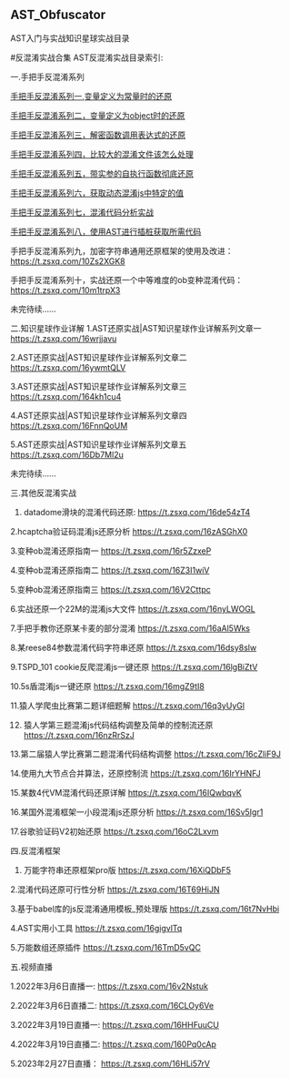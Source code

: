 ## AST_Obfuscator

AST入门与实战知识星球实战目录

#反混淆实战合集 AST反混淆实战目录索引:

一.手把手反混淆系列

[手把手反混淆系列一,变量定义为常量时的还原](https://t.zsxq.com/10lLbE9lM)

[手把手反混淆系列二，变量定义为object时的还原](https://t.zsxq.com/10zFs3KZm)

[手把手反混淆系列三，解密函数调用表达式的还原](https://t.zsxq.com/1096hvWAC)

[手把手反混淆系列四，比较大的混淆文件该怎么处理](https://t.zsxq.com/10Hcq2PMT)

[手把手反混淆系列五，带实参的自执行函数彻底还原](https://t.zsxq.com/10pCy6Egr)

[手把手反混淆系列六，获取动态混淆js中特定的值](https://t.zsxq.com/107C81F10)

[手把手反混淆系列七，混淆代码分析实战](https://t.zsxq.com/10jePlvpH)

[手把手反混淆系列八，使用AST进行插桩获取所需代码](https://t.zsxq.com/10aIhejQC)



手把手反混淆系列九，加密字符串通用还原框架的使用及改进：
https://t.zsxq.com/10Zs2XGK8

手把手反混淆系列十，实战还原一个中等难度的ob变种混淆代码：
https://t.zsxq.com/10m1trpX3

未完待续......

二.知识星球作业详解
1.AST还原实战|AST知识星球作业详解系列文章一
https://t.zsxq.com/16wrjjavu

2.AST还原实战|AST知识星球作业详解系列文章二
https://t.zsxq.com/16ywmtQLV


3.AST还原实战|AST知识星球作业详解系列文章三
https://t.zsxq.com/164kh1cu4

4.AST还原实战|AST知识星球作业详解系列文章四
https://t.zsxq.com/16FnnQoUM

5.AST还原实战|AST知识星球作业详解系列文章五
https://t.zsxq.com/16Db7Ml2u

未完待续......

三.其他反混淆实战
1. datadome滑块的混淆代码还原:
https://t.zsxq.com/16de54zT4

2.hcaptcha验证码混淆js还原分析
https://t.zsxq.com/16zASGhX0

3.变种ob混淆还原指南一
https://t.zsxq.com/16r5ZzxeP

4.变种ob混淆还原指南二
https://t.zsxq.com/16Z3I1wiV

5.变种ob混淆还原指南三
https://t.zsxq.com/16V2Cttpc

6.实战还原一个22M的混淆js大文件
https://t.zsxq.com/16nyLWOGL

7.手把手教你还原某卡麦的部分混淆
https://t.zsxq.com/16aAl5Wks

8.某reese84参数混淆代码字符串还原
https://t.zsxq.com/16dsy8slw

9.TSPD_101 cookie反爬混淆js一键还原
https://t.zsxq.com/16lgBiZtV

10.5s盾混淆js一键还原
https://t.zsxq.com/16mgZ9tI8

11.猿人学爬虫比赛第二题详细题解
https://t.zsxq.com/16q3yUyGl

12. 猿人学第三题混淆js代码结构调整及简单的控制流还原
https://t.zsxq.com/16nzRrSzJ

13.第二届猿人学比赛第二题混淆代码结构调整
https://t.zsxq.com/16cZliF9J

14.使用九大节点合并算法，还原控制流
https://t.zsxq.com/16IrYHNFJ

15.某数4代VM混淆代码还原详解
https://t.zsxq.com/16IQwbqvK

16.某国外混淆框架一小段混淆js还原分析
https://t.zsxq.com/16Sv5Igr1

17.谷歌验证码V2初始还原
https://t.zsxq.com/16oC2Lxvm


四.反混淆框架
1. 万能字符串还原框架pro版
https://t.zsxq.com/16XiQDbF5

2.混淆代码还原可行性分析
https://t.zsxq.com/16T69HiJN

3.基于babel库的js反混淆通用模板_预处理版
https://t.zsxq.com/16t7NvHbi

4.AST实用小工具
https://t.zsxq.com/16gigvlTq


5.万能数组还原插件
https://t.zsxq.com/16TmD5vQC

五.视频直播

1.2022年3月6日直播一:
https://t.zsxq.com/16v2Nstuk

2.2022年3月6日直播二:
https://t.zsxq.com/16CLOy6Ve

3.2022年3月19日直播一:
https://t.zsxq.com/16HHFuuCU

4.2022年3月19日直播二:
https://t.zsxq.com/160Pq0cAp

5.2023年2月27日直播：
https://t.zsxq.com/16HLi57rV
